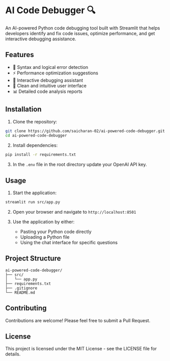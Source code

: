 # AI Code Debugger 🔍

An AI-powered Python code debugging tool built with Streamlit that helps developers identify and fix code issues, optimize performance, and get interactive debugging assistance.

## Features

- 🐛 Syntax and logical error detection
- ⚡ Performance optimization suggestions
- 💬 Interactive debugging assistant
- 🎨 Clean and intuitive user interface
- 📊 Detailed code analysis reports

## Installation

1. Clone the repository:
```bash
git clone https://github.com/saicharan-02/ai-powered-code-debugger.git
cd ai-powered-code-debugger
```

2. Install dependencies:
```bash
pip install -r requirements.txt
```
3. In the `.env` file in the root directory update your OpenAI API key.
## Usage

1. Start the application:
```bash
streamlit run src/app.py
```

2. Open your browser and navigate to `http://localhost:8501`

3. Use the application by either:
   - Pasting your Python code directly
   - Uploading a Python file
   - Using the chat interface for specific questions

## Project Structure

```
ai-powered-code-debugger/
├── src/
│   └── app.py
├── requirements.txt
├── .gitignore
└── README.md
```

## Contributing

Contributions are welcome! Please feel free to submit a Pull Request.

## License

This project is licensed under the MIT License - see the LICENSE file for details. 
